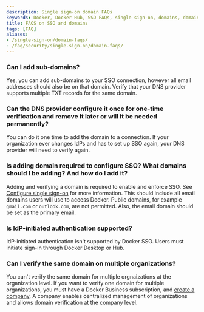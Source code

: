 ```yaml
---
description: Single sign-on domain FAQs
keywords: Docker, Docker Hub, SSO FAQs, single sign-on, domains, domain verification, domain management
title: FAQS on SSO and domains
tags: [FAQ]
aliases:
- /single-sign-on/domain-faqs/
- /faq/security/single-sign-on/domain-faqs/
---
```


### Can I add sub-domains?

Yes, you can add sub-domains to your SSO connection, however all email addresses should also be on that domain. Verify that your DNS provider supports multiple TXT records for the same domain.

### Can the DNS provider configure it once for one-time verification and remove it later or will it be needed permanently?

You can do it one time to add the domain to a connection. If your organization ever changes IdPs and has to set up SSO again, your DNS provider will need to verify again.

### Is adding domain required to configure SSO? What domains should I be adding? And how do I add it?

Adding and verifying a domain is required to enable and enforce SSO. See [Configure single sign-on](/manuals/security/for-admins/single-sign-on/configure.md) for more information. This should include all email domains users will use to access Docker. Public domains, for example `gmail.com` or `outlook.com`, are not permitted. Also, the email domain should be set as the primary email.

### Is IdP-initiated authentication supported?

IdP-initiated authentication isn't supported by Docker SSO. Users must initiate sign-in through Docker Desktop or Hub.

### Can I verify the same domain on multiple organizations?

You can't verify the same domain for multiple orgnaizations at the organization level. If you want to verify one domain for multiple organizations, you must have a Docker Business subscription, and [create a company](/manuals/admin/company/new-company.md). A company enables centralized management of organizations and allows domain verification at the company level.
